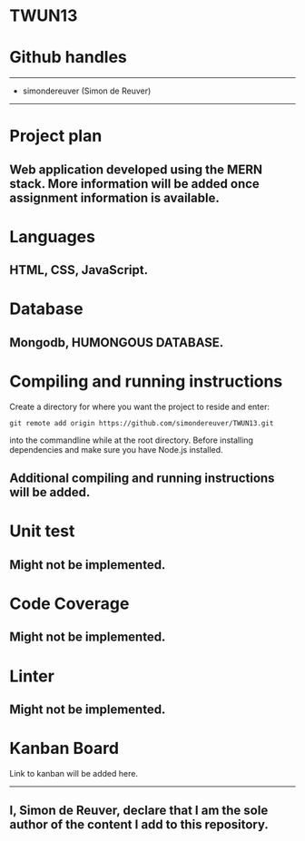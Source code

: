 # TWUN13

# Github handles
---
* simondereuver (Simon de Reuver)

---
# Project plan

Web application developed using the MERN stack. More information will be added once assignment information is available.
---
# Languages

HTML, CSS, JavaScript.
---
# Database

Mongodb, HUMONGOUS DATABASE.
---
# Compiling and running instructions

Create a directory for where you want the project to reside and enter:

```git remote add origin https://github.com/simondereuver/TWUN13.git```

into the commandline while at the root directory. Before installing dependencies and make sure you have Node.js installed.

Additional compiling and running instructions will be added.
---
# Unit test
Might not be implemented.
---
# Code Coverage
Might not be implemented.
---
# Linter
Might not be implemented.
---
# Kanban Board
Link to kanban will be added here.

---
I, Simon de Reuver, declare that I am the sole author of the content I add to this repository.
---